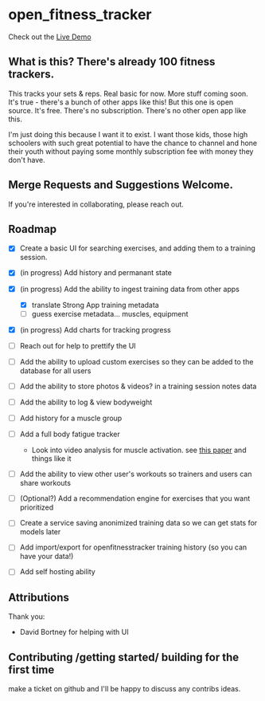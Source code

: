 # open_fitness_tracker

Check out the [Live Demo](https://openfitnesstracker.app/#/Exercises)

## What is this? There's already 100 fitness trackers.
This tracks your sets & reps. Real basic for now. More stuff coming soon.
It's true - there's a bunch of other apps like this! 
But this one is open source. It's free. There's no subscription. There's no other open app like this.

I'm just doing this because I want it to exist.
I want those kids, those high schoolers with such great potential to have the chance to channel and hone their youth without paying some monthly subscription fee with money they don't have.

## Merge Requests and Suggestions Welcome. 
If you're interested in collaborating, please reach out. 

## Roadmap
- [x] Create a basic UI for searching exercises, and adding them to a training session. 
- [x] (in progress) Add history and permanant state 
- [x] (in progress) Add the ability to ingest training data from other apps
    - [x] translate Strong App training metadata
    - [ ] guess exercise metadata... muscles, equipment
- [x] (in progress) Add charts for tracking progress
- [ ] Reach out for help to prettify the UI
- [ ] Add the ability to upload custom exercises so they can be added to the database for all users
- [ ] Add the ability to store photos & videos? in a training session notes data
- [ ] Add the ability to log & view bodyweight
- [ ] Add history for a muscle group
- [ ] Add a full body fatigue tracker
    - Look into video analysis for muscle activation. see [this paper](https://musclesinaction.cs.columbia.edu/) and things like it
- [ ] Add the ability to view other user's workouts so trainers and users can share workouts
- [ ] (Optional?) Add a recommendation engine for exercises that you want prioritized
- [ ] Create a service saving anonimized training data so we can get stats for models later
- [ ] Add import/export for openfitnesstracker training history (so you can have your data!)
- [ ] Add self hosting ability


## Attributions
Thank you:  
- David Bortney for helping with UI


## Contributing /getting started/ building for the first time
make a ticket on github and I'll be happy to discuss any contribs ideas.


